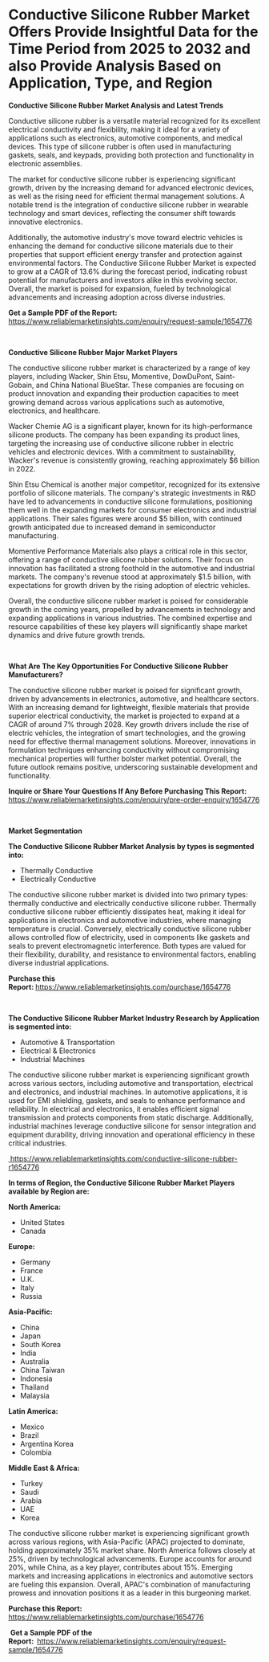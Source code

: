 <p><h1>Conductive Silicone Rubber Market Offers Provide Insightful Data for the Time Period from 2025 to 2032 and also Provide Analysis Based on Application, Type, and Region</h1></p><p><strong>Conductive Silicone Rubber Market Analysis and Latest Trends</strong></p>
<p><p>Conductive silicone rubber is a versatile material recognized for its excellent electrical conductivity and flexibility, making it ideal for a variety of applications such as electronics, automotive components, and medical devices. This type of silicone rubber is often used in manufacturing gaskets, seals, and keypads, providing both protection and functionality in electronic assemblies.</p><p>The market for conductive silicone rubber is experiencing significant growth, driven by the increasing demand for advanced electronic devices, as well as the rising need for efficient thermal management solutions. A notable trend is the integration of conductive silicone rubber in wearable technology and smart devices, reflecting the consumer shift towards innovative electronics.</p><p>Additionally, the automotive industry's move toward electric vehicles is enhancing the demand for conductive silicone materials due to their properties that support efficient energy transfer and protection against environmental factors. The Conductive Silicone Rubber Market is expected to grow at a CAGR of 13.6% during the forecast period, indicating robust potential for manufacturers and investors alike in this evolving sector. Overall, the market is poised for expansion, fueled by technological advancements and increasing adoption across diverse industries.</p></p>
<p><strong>Get a Sample PDF of the Report:&nbsp;</strong> <a href="https://www.reliablemarketinsights.com/enquiry/request-sample/1654776?utm_campaign=3621&utm_medium=2&utm_source=Github&utm_content=ia&utm_term=16042025&utm_id=conductive-silicone-rubber">https://www.reliablemarketinsights.com/enquiry/request-sample/1654776</a></p>
<p>&nbsp;</p>
<p><strong>Conductive Silicone Rubber Major Market Players</strong></p>
<p><p>The conductive silicone rubber market is characterized by a range of key players, including Wacker, Shin Etsu, Momentive, DowDuPont, Saint-Gobain, and China National BlueStar. These companies are focusing on product innovation and expanding their production capacities to meet growing demand across various applications such as automotive, electronics, and healthcare.</p><p>Wacker Chemie AG is a significant player, known for its high-performance silicone products. The company has been expanding its product lines, targeting the increasing use of conductive silicone rubber in electric vehicles and electronic devices. With a commitment to sustainability, Wacker's revenue is consistently growing, reaching approximately $6 billion in 2022.</p><p>Shin Etsu Chemical is another major competitor, recognized for its extensive portfolio of silicone materials. The company's strategic investments in R&D have led to advancements in conductive silicone formulations, positioning them well in the expanding markets for consumer electronics and industrial applications. Their sales figures were around $5 billion, with continued growth anticipated due to increased demand in semiconductor manufacturing.</p><p>Momentive Performance Materials also plays a critical role in this sector, offering a range of conductive silicone rubber solutions. Their focus on innovation has facilitated a strong foothold in the automotive and industrial markets. The company's revenue stood at approximately $1.5 billion, with expectations for growth driven by the rising adoption of electric vehicles.</p><p>Overall, the conductive silicone rubber market is poised for considerable growth in the coming years, propelled by advancements in technology and expanding applications in various industries. The combined expertise and resource capabilities of these key players will significantly shape market dynamics and drive future growth trends.</p></p>
<p>&nbsp;</p>
<p><strong>What Are The Key Opportunities For Conductive Silicone Rubber Manufacturers?</strong></p>
<p><p>The conductive silicone rubber market is poised for significant growth, driven by advancements in electronics, automotive, and healthcare sectors. With an increasing demand for lightweight, flexible materials that provide superior electrical conductivity, the market is projected to expand at a CAGR of around 7% through 2028. Key growth drivers include the rise of electric vehicles, the integration of smart technologies, and the growing need for effective thermal management solutions. Moreover, innovations in formulation techniques enhancing conductivity without compromising mechanical properties will further bolster market potential. Overall, the future outlook remains positive, underscoring sustainable development and functionality.</p></p>
<p><strong>Inquire or Share Your Questions If Any Before Purchasing This Report:</strong> <a href="https://www.reliablemarketinsights.com/enquiry/pre-order-enquiry/1654776?utm_campaign=3621&utm_medium=2&utm_source=Github&utm_content=ia&utm_term=16042025&utm_id=conductive-silicone-rubber">https://www.reliablemarketinsights.com/enquiry/pre-order-enquiry/1654776</a></p>
<p>&nbsp;</p>
<p><strong>Market Segmentation</strong></p>
<p><strong>The Conductive Silicone Rubber Market Analysis by types is segmented into:</strong></p>
<p><ul><li>Thermally Conductive</li><li>Electrically Conductive</li></ul></p>
<p><p>The conductive silicone rubber market is divided into two primary types: thermally conductive and electrically conductive silicone rubber. Thermally conductive silicone rubber efficiently dissipates heat, making it ideal for applications in electronics and automotive industries, where managing temperature is crucial. Conversely, electrically conductive silicone rubber allows controlled flow of electricity, used in components like gaskets and seals to prevent electromagnetic interference. Both types are valued for their flexibility, durability, and resistance to environmental factors, enabling diverse industrial applications.</p></p>
<p><strong>Purchase this Report:&nbsp;</strong><a href="https://www.reliablemarketinsights.com/purchase/1654776?utm_campaign=3621&utm_medium=2&utm_source=Github&utm_content=ia&utm_term=16042025&utm_id=conductive-silicone-rubber">https://www.reliablemarketinsights.com/purchase/1654776</a></p>
<p>&nbsp;</p>
<p><strong>The Conductive Silicone Rubber Market Industry Research by Application is segmented into:</strong></p>
<p><ul><li>Automotive & Transportation</li><li>Electrical & Electronics</li><li>Industrial Machines</li></ul></p>
<p><p>The conductive silicone rubber market is experiencing significant growth across various sectors, including automotive and transportation, electrical and electronics, and industrial machines. In automotive applications, it is used for EMI shielding, gaskets, and seals to enhance performance and reliability. In electrical and electronics, it enables efficient signal transmission and protects components from static discharge. Additionally, industrial machines leverage conductive silicone for sensor integration and equipment durability, driving innovation and operational efficiency in these critical industries.</p></p>
<p><a href="https://www.reliablemarketinsights.com/conductive-silicone-rubber-r1654776?utm_campaign=3621&utm_medium=2&utm_source=Github&utm_content=ia&utm_term=16042025&utm_id=conductive-silicone-rubber">&nbsp;https://www.reliablemarketinsights.com/conductive-silicone-rubber-r1654776</a></p>
<p><strong>In terms of Region, the Conductive Silicone Rubber Market Players available by Region are:</strong></p>
<p>
    <p> <strong> North America: </strong>
        <ul>
            <li>United States</li>
            <li>Canada</li>
        </ul>
        </p> 
    <p> <strong> Europe: </strong>
        <ul>
            <li>Germany</li>
            <li>France</li>
            <li>U.K.</li>
            <li>Italy</li>
            <li>Russia</li>
        </ul>
        </p> 
    <p> <strong> Asia-Pacific: </strong>
        <ul>
            <li>China</li>
            <li>Japan</li>
            <li>South Korea</li>
            <li>India</li>
            <li>Australia</li>
            <li>China Taiwan</li>
            <li>Indonesia</li>
            <li>Thailand</li>
            <li>Malaysia</li>
        </ul>
        </p> 
    <p> <strong> Latin America: </strong>
        <ul>
            <li>Mexico</li>
            <li>Brazil</li>
            <li>Argentina Korea</li>
            <li>Colombia</li>
        </ul>
        </p> 
    <p> <strong> Middle East & Africa: </strong>
        <ul>
            <li>Turkey</li>
            <li>Saudi</li>
            <li>Arabia</li>
            <li>UAE</li>
            <li>Korea</li>
        </ul>
    </p>
    </p>
<p><p>The conductive silicone rubber market is experiencing significant growth across various regions, with Asia-Pacific (APAC) projected to dominate, holding approximately 35% market share. North America follows closely at 25%, driven by technological advancements. Europe accounts for around 20%, while China, as a key player, contributes about 15%. Emerging markets and increasing applications in electronics and automotive sectors are fueling this expansion. Overall, APAC's combination of manufacturing prowess and innovation positions it as a leader in this burgeoning market.</p></p>
<p><strong>Purchase this Report: </strong><a href="https://www.reliablemarketinsights.com/purchase/1654776?utm_campaign=3621&utm_medium=2&utm_source=Github&utm_content=ia&utm_term=16042025&utm_id=conductive-silicone-rubber">https://www.reliablemarketinsights.com/purchase/1654776</a></p>
<p>&nbsp;<strong>Get a Sample PDF of the Report:&nbsp;&nbsp;</strong><a href="https://www.reliablemarketinsights.com/enquiry/request-sample/1654776?utm_campaign=3621&utm_medium=2&utm_source=Github&utm_content=ia&utm_term=16042025&utm_id=conductive-silicone-rubber">https://www.reliablemarketinsights.com/enquiry/request-sample/1654776</a></p>
<p><strong></strong></p>
<p><p></p><p></p><p></p></p>